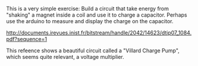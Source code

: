 This is a very simple exercise: Build a circuit that take energy from "shaking" a magnet inside a coil and use it to
charge a capacitor. Perhaps use the arduino to measure and display the charge on the capacitor.

http://documents.irevues.inist.fr/bitstream/handle/2042/14623/dtip07_1084.pdf?sequence=1

This refeence shows a beautiful circuit called a "Villard Charge Pump", which seems quite relevant, a voltage multiplier.
